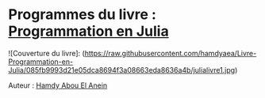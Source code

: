 # Programmes du livre : [Programmation en Julia](https://www.amazon.fr/Programmation-Julia-Hamdy-Abou-Anein/dp/B0BM3MFLNG/ref=tmm_pap_swatch_0?_encoding=UTF8&qid=1668504743&sr=8-1)      
    
![Couverture du livre]: (https://raw.githubusercontent.com/hamdyaea/Livre-Programmation-en-Julia/085fb9993d21e05dca8694f3a08663eda8636a4b/julialivre1.jpg)       

Auteur : [Hamdy Abou El Anein](https://www.amazon.fr/Hamdy-Abou-El-Anein/e/B0BM89T88X/ref=dp_byline_cont_pop_book_1)    
